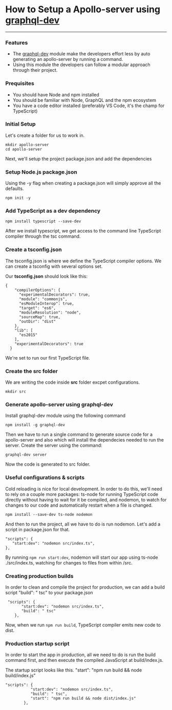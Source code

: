 # How to Setup a Apollo-server using  [graphql-dev](https://www.npmjs.com/package/graphql-dev "graphql-dev")

------------


### Features

- The [graphql-dev](https://www.npmjs.com/package/graphql-dev "graphql-dev") module make the developers effort less by auto generating an apollo-server by running a command.
- Using this module the developers can follow a modular approach through their project.

### Prequisites
- You should have Node and npm installed
- You should be familiar with Node, GraphQL and the npm ecosystem
- You have a code editor installed (preferably VS Code, it's the champ for TypeScript)

### Initial Setup
Let's create a folder for us to work in.


    mkdir apollo-server
    cd apollo-server
    
Next, we'll setup the project package.json and add the dependencies

### Setup Node.js package.json
Using the -y flag when creating a package.json will simply approve all the defaults.

`npm init -y`

### Add TypeScript as a dev dependency
`npm install typescript --save-dev`

After we install typescript, we get access to the command line TypeScript compiler through the tsc command.

### Create a tsconfig.json
The tsconfig.json is where we define the TypeScript compiler options. We can create a tsconfig with several options set.

Our **tsconfig.json** should look like this:


    {
        "compilerOptions": {
          "experimentalDecorators": true,
          "module": "commonjs",
          "esModuleInterop": true,
          "target": "es6",
          "moduleResolution": "node",
          "sourceMap": true,
          "outDir": "dist"
        },
        "lib": [
          "es2015"
        ],
        "experimentalDecorators": true
      }

We're set to run our first TypeScript file.

### Create the src folder
We are writing the code inside **src** folder excpet configurations.

`mkdir src`

### Generate apollo-server using graphql-dev
Install graphql-dev module using the following command

`npm install -g graphql-dev`

Then we have to run a single command to generate source code for a apollo-server and also which will install the dependecies needed to run the server. Create the server using the command:

`graphql-dev server`

Now the code is generated to src folder.

### Useful configurations & scripts
Cold reloading is nice for local development. In order to do this, we'll need to rely on a couple more packages: ts-node for running TypeScript code directly without having to wait for it be compiled, and nodemon, to watch for changes to our code and automatically restart when a file is changed.

`npm install --save-dev ts-node nodemon`

And then to run the project, all we have to do is run nodemon. Let's add a script in package.json for that.


    "scripts": {
       "start:dev": "nodemon src/index.ts",
    },

By running `npm run start:dev`, nodemon will start our app using ts-node ./src/index.ts, watching for changes to files from within /src.

### Creating production builds
In order to clean and compile the project for production, we can add a build script "build": " tsc" to your package.json


     "scripts": {
           "start:dev": "nodemon src/index.ts",
           "build": " tsc"
        },

Now, when we run `npm run build`, TypeScript compiler emits new code to dist.

### Production startup script
In order to start the app in production, all we need to do is run the build command first, and then execute the compiled JavaScript at build/index.js.

The startup script looks like this.
"start": "npm run build && node build/index.js"


    "scripts": {
               "start:dev": "nodemon src/index.ts",
               "build": " tsc",
               "start": "npm run build && node dist/index.js"
            },
